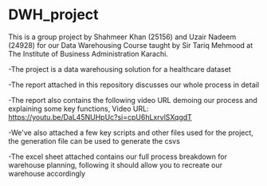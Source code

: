 # DWH_project

This is a group project by Shahmeer Khan (25156) and Uzair Nadeem (24928) for our Data Warehousing Course taught by Sir Tariq Mehmood at The Institute of Business Administration Karachi.

-The project is a data warehousing solution for a healthcare dataset

-The report attached in this repository discusses our whole process in detail

-The report also contains the following video URL demoing our process and explaining some key functions,
Video URL: https://youtu.be/DaL45NUHpUc?si=cpU6hLxrvlSXqgdT 

-We've also attached a few key scripts and other files used for the project, the generation file can be used to generate the csvs 

-The excel sheet attached contains our full process breakdown for warehouse planning, following it should allow you to recreate our warehouse accordingly


